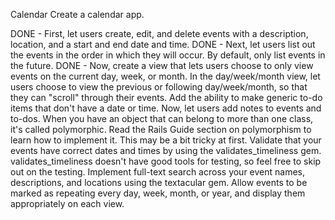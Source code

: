 Calendar
Create a calendar app.

DONE - First, let users create, edit, and delete events with a description, location, and a start and end date and time.
DONE - Next, let users list out the events in the order in which they will occur. By default, only list events in the future.
DONE - Now, create a view that lets users choose to only view events on the current day, week, or month.
In the day/week/month view, let users choose to view the previous or following day/week/month, so that they can "scroll" through their events.
Add the ability to make generic to-do items that don't have a date or time.
Now, let users add notes to events and to-dos. When you have an object that can belong to more than one class, it's called polymorphic. Read the Rails Guide section on polymorphism to learn how to implement it. This may be a bit tricky at first.
Validate that your events have correct dates and times by using the validates_timeliness gem. validates_timeliness doesn't have good tools for testing, so feel free to skip out on the testing.
Implement full-text search across your event names, descriptions, and locations using the textacular gem.
Allow events to be marked as repeating every day, week, month, or year, and display them appropriately on each view.
